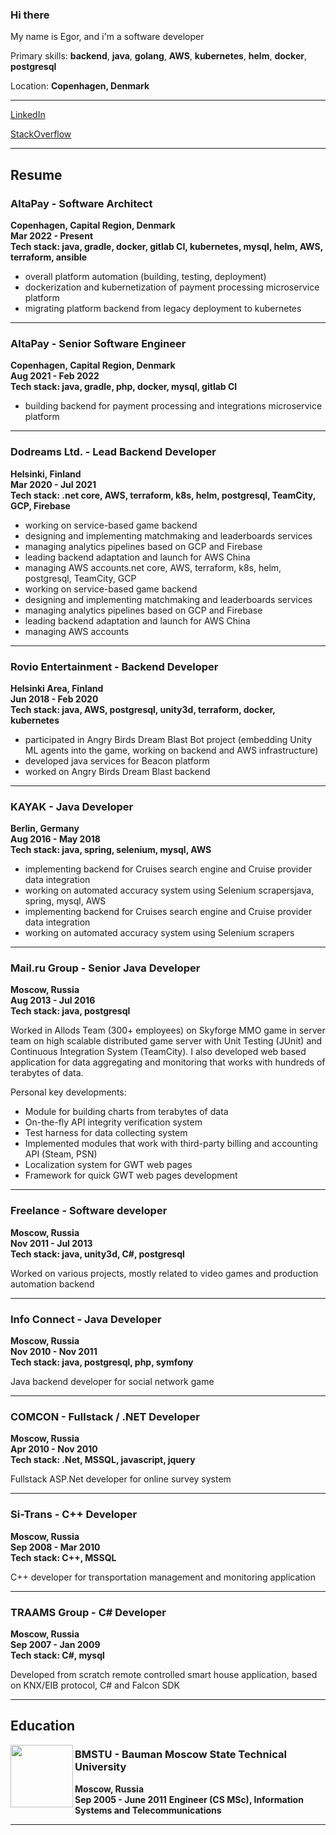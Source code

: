 ### Hi there

My name is Egor, and i'm a software developer

Primary skills: **backend**, **java**, **golang**, **AWS**, **kubernetes**, **helm**, **docker**, **postgresql**

Location: **Copenhagen, Denmark**

<hr/>

[LinkedIn](https://www.linkedin.com/in/egor-shubin/?locale=en_US)

[StackOverflow](https://stackoverflow.com/users/1553934/esin88)

<hr/>

## Resume

### AltaPay - Software Architect

**Copenhagen, Capital Region, Denmark**<br>
**Mar 2022 - Present**<br>
**Tech stack: java, gradle, docker, gitlab CI, kubernetes, mysql, helm, AWS, terraform, ansible**<br>

- overall platform automation (building, testing, deployment)
- dockerization and kubernetization of payment processing microservice platform
- migrating platform backend from legacy deployment to kubernetes

<hr/>

### AltaPay - Senior Software Engineer

**Copenhagen, Capital Region, Denmark**<br>
**Aug 2021 - Feb 2022**<br>
**Tech stack: java, gradle, php, docker, mysql, gitlab CI**<br>

- building backend for payment processing and integrations microservice platform

<hr/>

### Dodreams Ltd. - Lead Backend Developer

**Helsinki, Finland**<br>
**Mar 2020 - Jul 2021**<br>
**Tech stack: .net core, AWS, terraform, k8s, helm, postgresql, TeamCity, GCP, Firebase**<br>

- working on service-based game backend
- designing and implementing matchmaking and leaderboards services
- managing analytics pipelines based on GCP and Firebase
- leading backend adaptation and launch for AWS China
- managing AWS accounts.net core, AWS, terraform, k8s, helm, postgresql, TeamCity, GCP
- working on service-based game backend
- designing and implementing matchmaking and leaderboards services
- managing analytics pipelines based on GCP and Firebase
- leading backend adaptation and launch for AWS China
- managing AWS accounts

<hr/>

### Rovio Entertainment - Backend Developer

**Helsinki Area, Finland**<br>
**Jun 2018 - Feb 2020**<br>
**Tech stack: java, AWS, postgresql, unity3d, terraform, docker, kubernetes**<br>

- participated in Angry Birds Dream Blast Bot project (embedding Unity ML agents into the game, working on backend and
  AWS infrastructure)
- developed java services for Beacon platform
- worked on Angry Birds Dream Blast backend

<hr/>

### KAYAK - Java Developer

**Berlin, Germany**<br>
**Aug 2016 - May 2018**<br>
**Tech stack: java, spring, selenium, mysql, AWS**<br>

- implementing backend for Cruises search engine and Cruise provider data integration
- working on automated accuracy system using Selenium scrapersjava, spring, mysql, AWS
- implementing backend for Cruises search engine and Cruise provider data integration
- working on automated accuracy system using Selenium scrapers

<hr/>

### Mail.ru Group - Senior Java Developer

**Moscow, Russia**<br>
**Aug 2013 - Jul 2016**<br>
**Tech stack: java, postgresql**<br>

Worked in Allods Team (300+ employees) on Skyforge MMO game in server team on high scalable distributed game server
with Unit Testing (JUnit) and Continuous Integration System (TeamCity). I also developed web based application for
data aggregating and monitoring that works with hundreds of terabytes of data.

Personal key developments:

- Module for building charts from terabytes of data
- On-the-fly API integrity verification system
- Test harness for data collecting system
- Implemented modules that work with third-party billing and accounting API (Steam, PSN)
- Localization system for GWT web pages
- Framework for quick GWT web pages development

<hr/>

### Freelance - Software developer

**Moscow, Russia**<br>
**Nov 2011 - Jul 2013**<br>
**Tech stack: java, unity3d, C#, postgresql**<br>

Worked on various projects, mostly related to video games and production automation backend

<hr/>

### Info Connect - Java Developer

**Moscow, Russia**<br>
**Nov 2010 - Nov 2011**<br>
**Tech stack: java, postgresql, php, symfony**<br>

Java backend developer for social network game

<hr/>

### COMCON - Fullstack / .NET Developer

**Moscow, Russia**<br>
**Apr 2010 - Nov 2010**<br>
**Tech stack: .Net, MSSQL, javascript, jquery**<br>

Fullstack ASP.Net developer for online survey system

<hr/>

### Si-Trans - C++ Developer

**Moscow, Russia**<br>
**Sep 2008 - Mar 2010**<br>
**Tech stack: C++, MSSQL**<br>

C++ developer for transportation management and monitoring application

<hr/>

### TRAAMS Group - C# Developer

**Moscow, Russia**<br>
**Sep 2007 - Jan 2009**<br>
**Tech stack: C#, mysql**<br>

Developed from scratch remote controlled smart house application, based on KNX/EIB protocol, C# and Falcon SDK

<hr/>

## Education

<img src="https://user-images.githubusercontent.com/2689981/222086590-04afe342-1fc7-485f-a6a9-37e3ed333414.png" width="100" height="100" align="left">

### BMSTU - Bauman Moscow State Technical University

**Moscow, Russia**<br>
**Sep 2005 - June 2011**
**Engineer (CS MSc), Information Systems and Telecommunications**
<br/>
<hr/>
